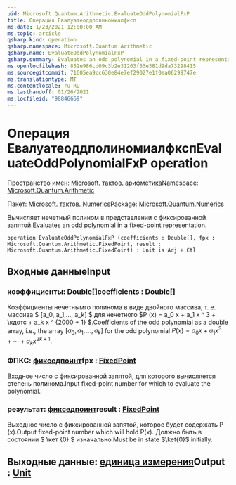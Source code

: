 ```yaml
---
uid: Microsoft.Quantum.Arithmetic.EvaluateOddPolynomialFxP
title: Операция Евалуатеоддполиномиалфксп
ms.date: 1/23/2021 12:00:00 AM
ms.topic: article
qsharp.kind: operation
qsharp.namespace: Microsoft.Quantum.Arithmetic
qsharp.name: EvaluateOddPolynomialFxP
qsharp.summary: Evaluates an odd polynomial in a fixed-point representation.
ms.openlocfilehash: 852e986cd09c3b2e31263f53e381d9da73298415
ms.sourcegitcommit: 71605ea9cc630e84e7ef29027e1f0ea06299747e
ms.translationtype: MT
ms.contentlocale: ru-RU
ms.lasthandoff: 01/26/2021
ms.locfileid: "98846669"
---
```

# <a name="evaluateoddpolynomialfxp-operation"></a><span data-ttu-id="89206-102">Операция Евалуатеоддполиномиалфксп</span><span class="sxs-lookup"><span data-stu-id="89206-102">EvaluateOddPolynomialFxP operation</span></span>

<span data-ttu-id="89206-103">Пространство имен: [Microsoft. тактов. арифметика](xref:Microsoft.Quantum.Arithmetic)</span><span class="sxs-lookup"><span data-stu-id="89206-103">Namespace: [Microsoft.Quantum.Arithmetic](xref:Microsoft.Quantum.Arithmetic)</span></span>

<span data-ttu-id="89206-104">Пакет: [Microsoft. тактов. Numerics](https://nuget.org/packages/Microsoft.Quantum.Numerics)</span><span class="sxs-lookup"><span data-stu-id="89206-104">Package: [Microsoft.Quantum.Numerics](https://nuget.org/packages/Microsoft.Quantum.Numerics)</span></span>


<span data-ttu-id="89206-105">Вычисляет нечетный полином в представлении с фиксированной запятой.</span><span class="sxs-lookup"><span data-stu-id="89206-105">Evaluates an odd polynomial in a fixed-point representation.</span></span>

```qsharp
operation EvaluateOddPolynomialFxP (coefficients : Double[], fpx : Microsoft.Quantum.Arithmetic.FixedPoint, result : Microsoft.Quantum.Arithmetic.FixedPoint) : Unit is Adj + Ctl
```


## <a name="input"></a><span data-ttu-id="89206-106">Входные данные</span><span class="sxs-lookup"><span data-stu-id="89206-106">Input</span></span>

### <a name="coefficients--double"></a><span data-ttu-id="89206-107">коэффициенты: [Double](xref:microsoft.quantum.lang-ref.double)[]</span><span class="sxs-lookup"><span data-stu-id="89206-107">coefficients : [Double](xref:microsoft.quantum.lang-ref.double)[]</span></span>

<span data-ttu-id="89206-108">Коэффициенты нечетнымго полинома в виде двойного массива, т. е. массива $ [a_0, a_1,..., a_k] $ для нечетного $P (x) = a_0 x + a_1 x ^ 3 + \кдотс + a_k x ^ {2000 + 1} $.</span><span class="sxs-lookup"><span data-stu-id="89206-108">Coefficients of the odd polynomial as a double array, i.e., the array $[a_0, a_1, ..., a_k]$ for the odd polynomial $P(x) = a_0 x + a_1 x^3 + \cdots + a_k x^{2k+1}$.</span></span>


### <a name="fpx--fixedpoint"></a><span data-ttu-id="89206-109">ФПКС: [фикседпоинт](xref:Microsoft.Quantum.Arithmetic.FixedPoint)</span><span class="sxs-lookup"><span data-stu-id="89206-109">fpx : [FixedPoint](xref:Microsoft.Quantum.Arithmetic.FixedPoint)</span></span>

<span data-ttu-id="89206-110">Входное число с фиксированной запятой, для которого вычисляется степень полинома.</span><span class="sxs-lookup"><span data-stu-id="89206-110">Input fixed-point number for which to evaluate the polynomial.</span></span>


### <a name="result--fixedpoint"></a><span data-ttu-id="89206-111">результат: [фикседпоинт](xref:Microsoft.Quantum.Arithmetic.FixedPoint)</span><span class="sxs-lookup"><span data-stu-id="89206-111">result : [FixedPoint](xref:Microsoft.Quantum.Arithmetic.FixedPoint)</span></span>

<span data-ttu-id="89206-112">Выходное число с фиксированной запятой, которое будет содержать P (x).</span><span class="sxs-lookup"><span data-stu-id="89206-112">Output fixed-point number which will hold P(x).</span></span> <span data-ttu-id="89206-113">Должно быть в состоянии $ \кет {0} $ изначально.</span><span class="sxs-lookup"><span data-stu-id="89206-113">Must be in state $\ket{0}$ initially.</span></span>



## <a name="output--unit"></a><span data-ttu-id="89206-114">Выходные данные: [единица измерения](xref:microsoft.quantum.lang-ref.unit)</span><span class="sxs-lookup"><span data-stu-id="89206-114">Output : [Unit](xref:microsoft.quantum.lang-ref.unit)</span></span>

